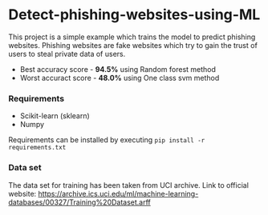 # Detect-phishing-websites-using-ML

This project is a simple example which trains the model to predict phishing websites. Phishing websites are fake websites which try to gain the trust of users to steal private data of users.
* Best accuracy score - **94.5%** using Random forest method
* Worst accuract score - **48.0%** using One class svm method

### Requirements
* Scikit-learn (sklearn)
* Numpy

Requirements can be installed by executing `pip install -r requirements.txt`

### Data set 
The data set for training has been taken from UCI archive.
Link to official website: https://archive.ics.uci.edu/ml/machine-learning-databases/00327/Training%20Dataset.arff
